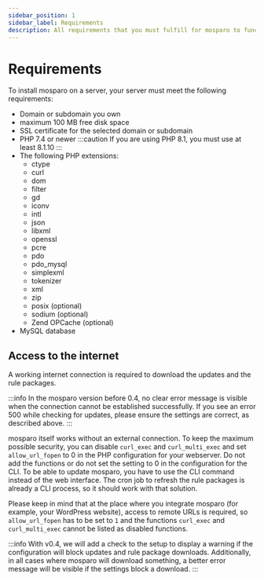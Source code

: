 ```yaml
---
sidebar_position: 1
sidebar_label: Requirements
description: All requirements that you must fulfill for mosparo to function correctly.
---
```


# Requirements

To install mosparo on a server, your server must meet the following requirements:

- Domain or subdomain you own
- maximum 100 MB free disk space
- SSL certificate for the selected domain or subdomain
- PHP 7.4 or newer
  :::caution
  If you are using PHP 8.1, you must use at least 8.1.10
  :::
- The following PHP extensions:
  - ctype
  - curl
  - dom
  - filter
  - gd
  - iconv
  - intl
  - json
  - libxml
  - openssl
  - pcre
  - pdo
  - pdo_mysql
  - simplexml
  - tokenizer
  - xml
  - zip
  - posix (optional)
  - sodium (optional)
  - Zend OPCache (optional)
- MySQL database

## Access to the internet

A working internet connection is required to download the updates and the rule packages.

:::info
In the mosparo version before 0.4, no clear error message is visible when the connection cannot be established successfully. If you see an error 500 while checking for updates, please ensure the settings are correct, as described above.
:::

mosparo itself works without an external connection. To keep the maximum possible security, you can disable `curl_exec` and `curl_multi_exec` and set `allow_url_fopen` to 0 in the PHP configuration for your webserver. Do not add the functions or do not set the setting to 0 in the configuration for the CLI. To be able to update mosparo, you have to use the CLI command instead of the web interface. The cron job to refresh the rule packages is already a CLI process, so it should work with that solution.

Please keep in mind that at the place where you integrate mosparo (for example, your WordPress website), access to remote URLs is required, so `allow_url_fopen` has to be set to `1` and the functions `curl_exec` and `curl_multi_exec` cannot be listed as disabled functions.

:::info
With v0.4, we will add a check to the setup to display a warning if the configuration will block updates and rule package downloads. Additionally, in all cases where mosparo will download something, a better error message will be visible if the settings block a download.
:::
